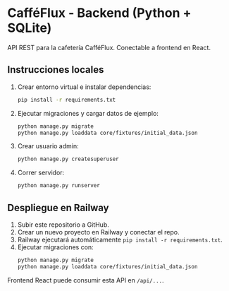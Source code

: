 # CafféFlux - Backend (Python + SQLite)

API REST para la cafetería CafféFlux. Conectable a frontend en React.

## Instrucciones locales
1. Crear entorno virtual e instalar dependencias:
   ```bash
   pip install -r requirements.txt
   ```
2. Ejecutar migraciones y cargar datos de ejemplo:
   ```bash
   python manage.py migrate
   python manage.py loaddata core/fixtures/initial_data.json
   ```
3. Crear usuario admin:
   ```bash
   python manage.py createsuperuser
   ```
4. Correr servidor:
   ```bash
   python manage.py runserver
   ```

## Despliegue en Railway
1. Subir este repositorio a GitHub.
2. Crear un nuevo proyecto en Railway y conectar el repo.
3. Railway ejecutará automáticamente `pip install -r requirements.txt`.
4. Ejecutar migraciones con:
   ```bash
   python manage.py migrate
   python manage.py loaddata core/fixtures/initial_data.json
   ```

Frontend React puede consumir esta API en `/api/...`.

